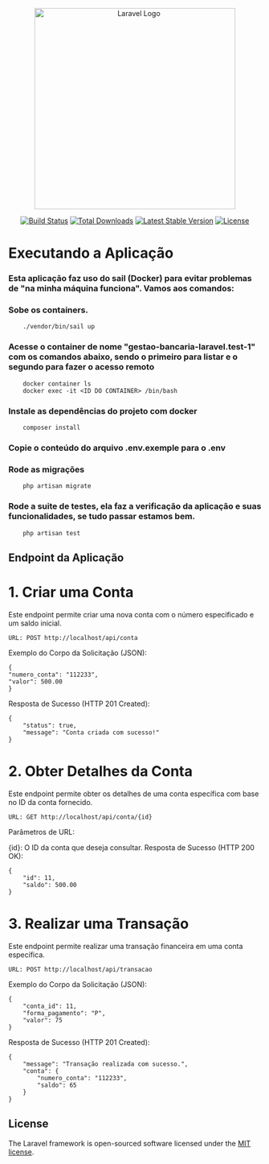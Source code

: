 <p align="center"><a href="https://laravel.com" target="_blank"><img src="https://raw.githubusercontent.com/laravel/art/master/logo-lockup/5%20SVG/2%20CMYK/1%20Full%20Color/laravel-logolockup-cmyk-red.svg" width="400" alt="Laravel Logo"></a></p>

<p align="center">
<a href="https://github.com/laravel/framework/actions"><img src="https://github.com/laravel/framework/workflows/tests/badge.svg" alt="Build Status"></a>
<a href="https://packagist.org/packages/laravel/framework"><img src="https://img.shields.io/packagist/dt/laravel/framework" alt="Total Downloads"></a>
<a href="https://packagist.org/packages/laravel/framework"><img src="https://img.shields.io/packagist/v/laravel/framework" alt="Latest Stable Version"></a>
<a href="https://packagist.org/packages/laravel/framework"><img src="https://img.shields.io/packagist/l/laravel/framework" alt="License"></a>
</p>

# Executando a Aplicação

### Esta aplicação faz uso do sail (Docker) para evitar problemas de "na minha máquina funciona". Vamos aos comandos:
### Sobe os containers.
        ./vendor/bin/sail up
    
### Acesse o container de nome "gestao-bancaria-laravel.test-1" com os comandos abaixo, sendo o primeiro para listar e o segundo para fazer o acesso remoto
        docker container ls
        docker exec -it <ID DO CONTAINER> /bin/bash
    
### Instale as dependências do projeto com docker
        composer install

### Copie o conteúdo do arquivo .env.exemple para o .env

### Rode as migrações
        php artisan migrate

### Rode a suite de testes, ela faz a verificação da aplicação e suas funcionalidades, se tudo passar estamos bem.
        php artisan test

## Endpoint da Aplicação

# 1. Criar uma Conta

Este endpoint permite criar uma nova conta com o número especificado e um saldo inicial.

    URL: POST http://localhost/api/conta

Exemplo do Corpo da Solicitação (JSON):

    {
    "numero_conta": "112233",
    "valor": 500.00
    }

Resposta de Sucesso (HTTP 201 Created):

    {
        "status": true,
        "message": "Conta criada com sucesso!"
    }



# 2. Obter Detalhes da Conta
Este endpoint permite obter os detalhes de uma conta específica com base no ID da conta fornecido.

    URL: GET http://localhost/api/conta/{id}

Parâmetros de URL:

{id}: O ID da conta que deseja consultar.
Resposta de Sucesso (HTTP 200 OK):

    {
        "id": 11,
        "saldo": 500.00
    }

# 3. Realizar uma Transação
Este endpoint permite realizar uma transação financeira em uma conta específica.

    URL: POST http://localhost/api/transacao

Exemplo do Corpo da Solicitação (JSON):

    {
        "conta_id": 11,
        "forma_pagamento": "P",
        "valor": 75
    }

Resposta de Sucesso (HTTP 201 Created):


    {
        "message": "Transação realizada com sucesso.",
        "conta": {
            "numero_conta": "112233",
            "saldo": 65
        }
    }


## License

The Laravel framework is open-sourced software licensed under the [MIT license](https://opensource.org/licenses/MIT).
